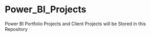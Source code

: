 # Power_BI_Projects
Power BI Portfolio Projects and Client Projects will be Stored in this Repository
